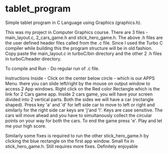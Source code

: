 # tablet_program
Simple tablet program in C Language using Graphics (graphics.h).

This was my project in Computer Graphics course.
There are 3 files - main_layout.c, 2_cars_game.h and stick_hero_game.h.
The above .h files are the user defined header files called from the .c file. Since I used the Turbo C compiler while building this the program structure will be in old fashion.
Copy paste the main_layout.c in turboC/bin directory and the other 2 .h files in turboC/header directory.
 

To compile and Run - 
Do regular run of .c file.

Instructions Inside - 
Click on the center below circle - which is our APPS Menu.
there you can slide left/right by the mouse on output window to access 2 App windows.
Right click on the Red color Rectangle which is the link for 2 Cars game app. Inside 2 cars game, you will have your screen divided into 2 vertical parts. Both the sides we will have a car (rectangle shaped). Press key 'a' and 'd' for left side car to move to left or right and similarly for the right side car keys are 'j'and 'l'. Keys are case sensitive.
The cars will move ahead and you have to simultanously collect the circular points on your way for both the cars.
To end the game press 'e'.
Play and let me your high score.

Similarly some fixes is required to run the other stick_hero_game.h by clicking the blue rectangle on the first app window.
Small fix in stick_hero_game.h. Still requires more fixes.
Definitely enjoyable
